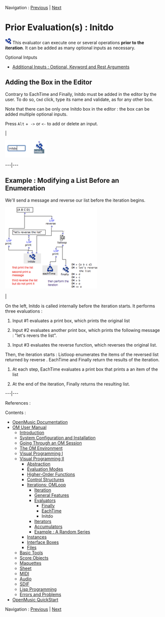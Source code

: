
Navigation : [Previous](Eachtime "page précédente\(EachTime\)") |
[Next](LoopIterators "Next\(Iterators\)")

# Prior Evaluation(s) : Initdo

![](../res/finally_icon.png) This evaluator can execute one or several
operations **prior to the iteration**. It can be added as many optional inputs
as necessary.

Optional Intputs

  * [Additional Inputs : Optional, Keyword and Rest Arguments](AdditionalInputs)

## Adding the Box in the Editor

Contrary to EachTime and Finally, Initdo must be added in the editor by the
user. To do so, `Cmd` click, type its name and validate, as for any other box.

Note that there can be only one Initdo box in the editor : the box can be
added multiple optional inputs.

Press `Alt` +` ->` or `<-` to add or delete an input.

|

![](../res/addinitdo.png)  
  
---|---  
  
## Example : Modifying a List Before an Enumeration

We'll send a message and reverse our list before the iteration begins.

![](../res/initdoexample1.png)

|

On the left, Initdo is called internally before the iteration starts. It
performs three evaluations :

  1. Input #1 evaluates a  print box, which prints the original list

  2. Input #2 evaluates another print box, which prints the following message : "let's revers the list".

  3. Input #3 evaluates the  reverse function, which reverses the original list.

Then, the iteration starts : Listloop enumerates the items of the reversed
list returned by  reverse . EachTime and Finally return the results of the
iteration.

  1. At each step, EachTime evaluates a  print box that prints a an item of the list

  2. At the end of the iteration, Finally returns the resulting list.

  
  
---|---  
  
References :

Contents :

  * [OpenMusic Documentation](OM-Documentation)
  * [OM User Manual](OM-User-Manual)
    * [Introduction](00-Contents)
    * [System Configuration and Installation](Installation)
    * [Going Through an OM Session](Goingthrough)
    * [The OM Environment](Environment)
    * [Visual Programming I](BasicVisualProgramming)
    * [Visual Programming II](AdvancedVisualProgramming)
      * [Abstraction](Abstraction)
      * [Evaluation Modes](EvalModes)
      * [Higher-Order Functions](HighOrder)
      * [Control Structures](Control)
      * [Iterations: OMLoop](OMLoop)
        * [Iteration](LoopIntro)
        * [General Features](LoopGeneral)
        * [Evaluators](LoopEvaluators)
          * [Finally](Finally)
          * [EachTime](Eachtime)
          * Initdo
        * [Iterators](LoopIterators)
        * [Accumulators](LoopAccumulators)
        * [Example : A Random Series](LoopExample)
      * [Instances](Instances)
      * [Interface Boxes](InterfaceBoxes)
      * [Files](Files)
    * [Basic Tools](BasicObjects)
    * [Score Objects](ScoreObjects)
    * [Maquettes](Maquettes)
    * [Sheet](Sheet)
    * [MIDI](MIDI)
    * [Audio](Audio)
    * [SDIF](SDIF)
    * [Lisp Programming](Lisp)
    * [Errors and Problems](errors)
  * [OpenMusic QuickStart](QuickStart-Chapters)

Navigation : [Previous](Eachtime "page précédente\(EachTime\)") |
[Next](LoopIterators "Next\(Iterators\)")


